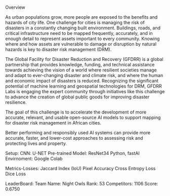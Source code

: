 Overview

As urban populations grow, more people are exposed to the benefits and hazards of city life. One challenge for cities is managing the risk of disasters in a constantly changing built environment. Buildings, roads, and critical infrastructure need to be mapped frequently, accurately, and in enough detail to represent assets important to every community. Knowing where and how assets are vulnerable to damage or disruption by natural hazards is key to disaster risk management (DRM).

The Global Facility for Disaster Reduction and Recovery (GFDRR) is a global partnership that provides knowledge, funding, and technical assistance towards achieving the vision of a world where resilient societies manage and adapt to ever-changing disaster and climate risk, and where the human and economic impact of disasters is reduced. Recognizing the significant potential of machine learning and geospatial technologies for DRM, GFDRR Labs is engaging the expert community through initiatives like this challenge to advance the creation of global public goods for improving disaster resilience.

The goal of this challenge is to accelerate the development of more accurate, relevant, and usable open-source AI models to support mapping for disaster risk management in African cities.

Better performing and responsibly used AI systems can provide more accurate, faster, and lower-cost approaches to assessing risk and protecting lives and property.

Setup: 
CNN: U-NET
Pre-trained Model: ResNet34
Python, fastAI
Envirnoment: Google Colab

Metrics-Losses:
Jaccard Index (IoU)
Pixel Accuracy
Cross Entropy Loss
Dice Loss

LeaderBoard:
Team Name: Night Owls
Rank: 53
Competitors: 1106
Score: 0.6750